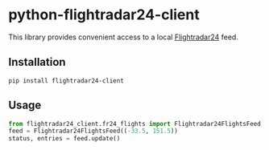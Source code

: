# python-flightradar24-client

This library provides convenient access to a local [Flightradar24](https://www.flightradar24.com/) feed.


## Installation
`pip install flightradar24-client`

## Usage

```python
from flightradar24_client.fr24_flights import Flightradar24FlightsFeed
feed = Flightradar24FlightsFeed((-33.5, 151.5))
status, entries = feed.update()
```
